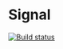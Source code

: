 # Signal
[![Build status](https://ci.appveyor.com/api/projects/status/4bgtsa8pcf5kwt38?svg=true)](https://ci.appveyor.com/project/onoie/signal)
